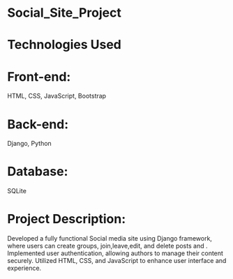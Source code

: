# Social_Site_Project

# Technologies Used
# Front-end:
HTML, CSS, JavaScript, Bootstrap
# Back-end: 
Django, Python
# Database: 
SQLite
# Project Description: 
Developed a fully functional Social media site using
Django framework, where users can create groups,
join,leave,edit, and delete posts and . Implemented user
authentication, allowing authors to manage their content
securely. Utilized HTML, CSS, and JavaScript to enhance
user interface and experience.




